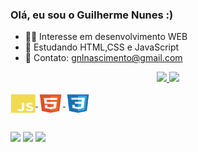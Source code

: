 ### Olá, eu sou o Guilherme Nunes :)

-  👨‍💻 Interesse em desenvolvimento WEB
-  🌱 Estudando  HTML,CSS e JavaScript
-  📧 Contato: gnlnascimento@gmail.com

<div align="center">
  <a href="https://github.com/Viilih">
  <img height="180em" src="https://github-readme-stats.vercel.app/api?username=Viilih&show_icons=true&theme=algolia&include_all_commits=true&count_private=true"/>
  <img height="180em" src="https://github-readme-stats.vercel.app/api/top-langs/?username=Viilih&layout=compact&langs_count=7&theme=algolia"/>
</div>
<div style="display: inline_block"><br>
  <img align="center" alt="Vilih-Js" height="30" width="40" src="https://raw.githubusercontent.com/devicons/devicon/master/icons/javascript/javascript-plain.svg">
  <img align="center" alt="Rafa-HTML" height="30" width="40" src="https://raw.githubusercontent.com/devicons/devicon/master/icons/html5/html5-original.svg">
  <img align="center" alt="Rafa-CSS" height="30" width="40" src="https://raw.githubusercontent.com/devicons/devicon/master/icons/css3/css3-original.svg">
</div>

  ##
 
<div> 
  
  <a href="https://www.instagram.com/guinunesln/" target="_blank"><img src="https://img.shields.io/badge/-Instagram-%23E4405F?style=for-the-badge&logo=instagram&logoColor=white" target="_blank"></a>
  <a href = "mailto:gnlnascimento@@gmail.com"><img src="https://img.shields.io/badge/-Gmail-%23333?style=for-the-badge&logo=gmail&logoColor=white" target="_blank"></a>
  <a href="https://www.linkedin.com/in/guilherme-nunes-b80035227/" target="_blank"><img src="https://img.shields.io/badge/-LinkedIn-%230077B5?style=for-the-badge&logo=linkedin&logoColor=white" target="_blank"></a> 
 

 
</div>
